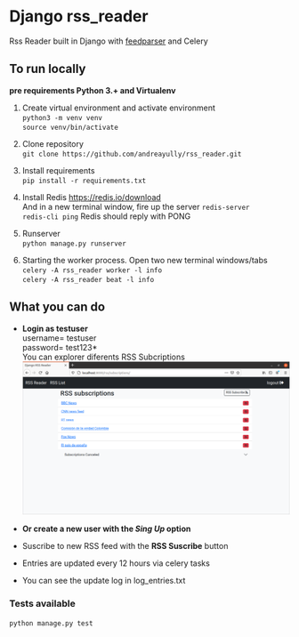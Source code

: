 # Django rss_reader

Rss Reader built in Django with [feedparser](https://pythonhosted.org/feedparser/index.html) and Celery


## To run locally
**pre requirements Python 3.+ and Virtualenv**
1. Create virtual environment and activate environment  
`python3 -m venv venv`  
`source venv/bin/activate`

2. Clone repository   
`git clone https://github.com/andreayully/rss_reader.git`

3. Install requirements   
`pip install -r requirements.txt`  

4. Install Redis
https://redis.io/download  
And in a new terminal window, fire up the server `redis-server`  
`redis-cli ping` Redis should reply with PONG 

5. Runserver   
`python manage.py runserver`  

6. Starting the worker process. Open two new terminal windows/tabs  
`celery -A rss_reader worker -l info`  
`celery -A rss_reader beat -l info`

## What you can do  
* **Login as testuser**  
username= testuser   
password= test123*  
You can explorer diferents RSS Subcriptions  
![alt text](https://github.com/andreayully/rss_reader/blob/master/rss_list_2.png)

* **Or create a new user with the *Sing Up* option**

* Suscribe to new RSS feed with the **RSS Suscribe** button  

* Entries are updated every 12 hours via celery tasks
* You can see the update log in log_entries.txt  

### Tests available  
`python manage.py test`
